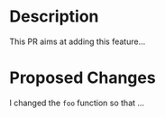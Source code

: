 # Description

This PR aims at adding this feature...

# Proposed Changes

I changed the `foo` function so that ...
